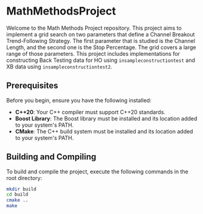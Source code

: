 # MathMethodsProject

Welcome to the Math Methods Project repository. This project aims to implement a grid search on two parameters that define a Channel Breakout Trend-Following Strategy. The first parameter that is studied is the Channel Length, and the second one is the Stop Percentage. The grid covers a large range of those parameters. This project includes implementations for constructing Back Testing data for HO using `insampleconstructiontest` and XB data using `insampleconstructiontest2`.

## Prerequisites

Before you begin, ensure you have the following installed:
- **C++20**: Your C++ compiler must support C++20 standards.
- **Boost Library**: The Boost library must be installed and its location added to your system's PATH.
- **CMake**: The C++ build system must be installed and its location added to your system's PATH.

## Building and Compiling

To build and compile the project, execute the following commands in the root directory:

```bash
mkdir build
cd build
cmake ..
make
